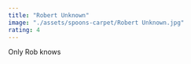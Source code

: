 ```yaml
---
title: "Robert Unknown"
image: "./assets/spoons-carpet/Robert Unknown.jpg"
rating: 4
---
```


Only Rob knows